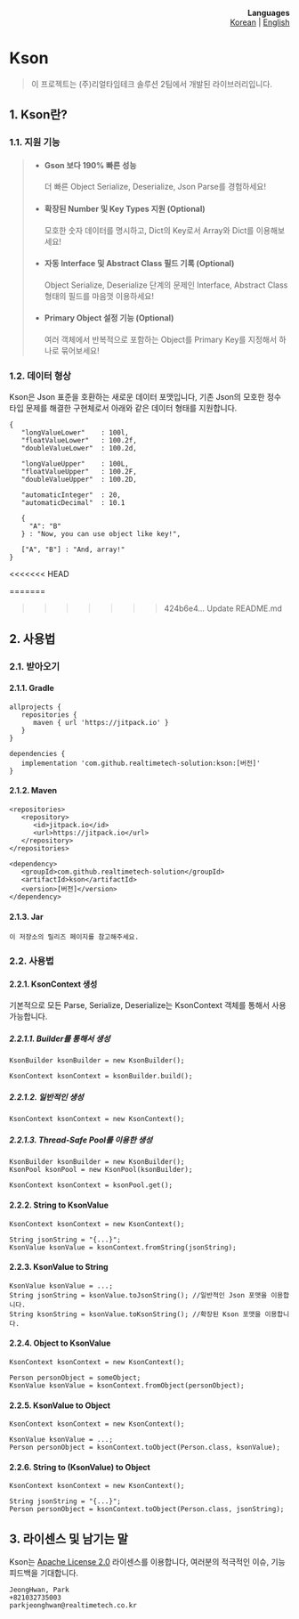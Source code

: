 <p align="right">
  <b>Languages</b><br>
  <a href="README.md">Korean</a> |
  <a href="README_EN.md">English</a>
</p>


# Kson
> 이 프로젝트는 (주)리얼타임테크 솔루션 2팀에서 개발된 라이브러리입니다.

## 1. Kson란?

### 1.1. 지원 기능

>
>- #### Gson 보다 190% 빠른 성능
>      더 빠른 Object Serialize, Deserialize, Json Parse를 경험하세요!
>
>- #### 확장된 Number 및 Key Types 지원 (Optional)
>      모호한 숫자 데이터를 명시하고, Dict의 Key로서 Array와 Dict를 이용해보세요!
>
>- #### 자동 Interface 및 Abstract Class 필드 기록 (Optional)
>      Object Serialize, Deserialize 단계의 문제인 Interface, Abstract Class 형태의 필드를 마음껏 이용하세요!
>
>- #### Primary Object 설정 기능 (Optional)
>      여러 객체에서 반복적으로 포함하는 Object를 Primary Key를 지정해서 하나로 묶어보세요! 
>


### 1.2. 데이터 형상

Kson은 Json 표준을 호환하는 새로운 데이터 포맷입니다, 기존 Json의 모호한 정수 타입 문제를 해결한 구현체로서 아래와 같은 데이터 형태를 지원합니다.

```
{
   "longValueLower"    : 100l,
   "floatValueLower"   : 100.2f,
   "doubleValueLower"  : 100.2d,

   "longValueUpper"    : 100L,
   "floatValueUpper"   : 100.2F,
   "doubleValueUpper"  : 100.2D,

   "automaticInteger"  : 20,
   "automaticDecimal"  : 10.1

   {
     "A": "B"
   } : "Now, you can use object like key!",

   ["A", "B"] : "And, array!"
}
```

<<<<<<< HEAD

=======
>>>>>>> 424b6e4... Update README.md
## 2. 사용법

### 2.1. 받아오기

#### 2.1.1. Gradle
```
allprojects {
   repositories {
      maven { url 'https://jitpack.io' }
   }
}

dependencies {
   implementation 'com.github.realtimetech-solution:kson:[버전]'
}
```

#### 2.1.2. Maven
```
<repositories>
   <repository>
      <id>jitpack.io</id>
      <url>https://jitpack.io</url>
   </repository>
</repositories>

<dependency>
   <groupId>com.github.realtimetech-solution</groupId>
   <artifactId>kson</artifactId>
   <version>[버전]</version>
</dependency>
```

#### 2.1.3. Jar
```
이 저장소의 릴리즈 페이지를 참고해주세요.
```

### 2.2. 사용법

#### 2.2.1. KsonContext 생성
기본적으로 모든 Parse, Serialize, Deserialize는 KsonContext 객체를 통해서 사용 가능합니다.

##### 2.2.1.1. Builder를 통해서 생성
```
KsonBuilder ksonBuilder = new KsonBuilder();

KsonContext ksonContext = ksonBuilder.build();
```

##### 2.2.1.2. 일반적인 생성
```
KsonContext ksonContext = new KsonContext();
```

##### 2.2.1.3. Thread-Safe Pool를 이용한 생성
```
KsonBuilder ksonBuilder = new KsonBuilder();
KsonPool ksonPool = new KsonPool(ksonBuilder);

KsonContext ksonContext = ksonPool.get();
```

#### 2.2.2. String to KsonValue
```
KsonContext ksonContext = new KsonContext();

String jsonString = "{...}";
KsonValue ksonValue = ksonContext.fromString(jsonString);
```

#### 2.2.3. KsonValue to String
```
KsonValue ksonValue = ...;
String jsonString = ksonValue.toJsonString(); //일반적인 Json 포맷을 이용합니다.
String ksonString = ksonValue.toKsonString(); //확장된 Kson 포맷을 이용합니다.
```

#### 2.2.4. Object to KsonValue
```
KsonContext ksonContext = new KsonContext();

Person personObject = someObject;
KsonValue ksonValue = ksonContext.fromObject(personObject);
```

#### 2.2.5. KsonValue to Object
```
KsonContext ksonContext = new KsonContext();

KsonValue ksonValue = ...;
Person personObject = ksonContext.toObject(Person.class, ksonValue);
```

#### 2.2.6. String to (KsonValue) to Object
```
KsonContext ksonContext = new KsonContext();

String jsonString = "{...}";
Person personObject = ksonContext.toObject(Person.class, jsonString);
```

## 3. 라이센스 및 남기는 말

Kson는 [Apache License 2.0](./LICENSE.txt) 라이센스를 이용합니다, 여러분의 적극적인 이슈, 기능 피드백을 기대합니다.

```
JeongHwan, Park
+821032735003
parkjeonghwan@realtimetech.co.kr
```
